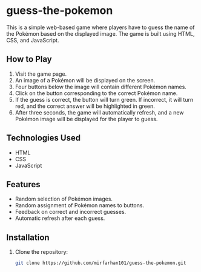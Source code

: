 # guess-the-pokemon


This is a simple web-based game where players have to guess the name of the Pokémon based on the displayed image. The game is built using HTML, CSS, and JavaScript.


## How to Play

1. Visit the game page.
2. An image of a Pokémon will be displayed on the screen.
3. Four buttons below the image will contain different Pokémon names.
4. Click on the button corresponding to the correct Pokémon name.
5. If the guess is correct, the button will turn green. If incorrect, it will turn red, and the correct answer will be highlighted in green.
6. After three seconds, the game will automatically refresh, and a new Pokémon image will be displayed for the player to guess.

## Technologies Used

- HTML
- CSS
- JavaScript

## Features

- Random selection of Pokémon images.
- Random assignment of Pokémon names to buttons.
- Feedback on correct and incorrect guesses.
- Automatic refresh after each guess.

## Installation

1. Clone the repository:

   ```bash
   git clone https://github.com/mirfarhan101/guess-the-pokemon.git
